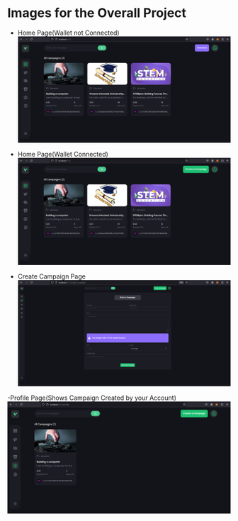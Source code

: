 # Images for the Overall Project 

- Home Page(Wallet not Connected)
![Home Page(Wallet Not Connected)](Home_Page_Connect.png?raw=true)

- Home Page(Wallet Connected)
![Home Page(Wallet Connected)](Home_Page.png?raw=true)

- Create Campaign Page
![Create Campaign Page](Campaign_Creation.png?raw=true)

-Profile Page(Shows Campaign Created by your Account)
![Profile Page](Profile_Page.png?raw=true)
